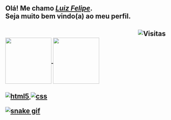 <h2>Olá! Me chamo <a href="https://www.linkedin.com/in/luizfelipe9627/" title="Linkedin do Luiz Felipe"><i>Luiz Felipe</i></a>.<br>Seja muito bem vindo(a) ao meu perfil.<h2>

<div align=right>
  <img src="https://visitor-badge.glitch.me/badge?page_id=luizfelipe9627" background="#8844ee" alt="Visitas">
</div>

<div>
  <a href="https://github.com/luizfelipe9627">
  <img height="145em"   align="center" src="https://github-readme-stats.vercel.app/api?username=luizfelipe9627&show_icons=true&theme=react&include_all_commits=true&count_private=true"/>
  <img height="145em"  align="center" src="https://github-readme-stats.vercel.app/api/top-langs/?username=luizfelipe9627&layout=compact&langs_count=7&theme=react" />
</div>


<div  align="left"> 
  <div style="display: inline_block"><br>
  <img align="center" alt="html5" src="https://img.shields.io/badge/HTML5-E34F26?style=for-the-badge&logo=html5&logoColor=white" />
  <img align="center" alt="css" src="https://img.shields.io/badge/CSS3-1572B6?style=for-the-badge&logo=css3&logoColor=white" />
</div>
  
![snake gif](https://github.com/luizfelipe9627/luizfelipe9627/blob/output/github-contribution-grid-snake.svg)

  
